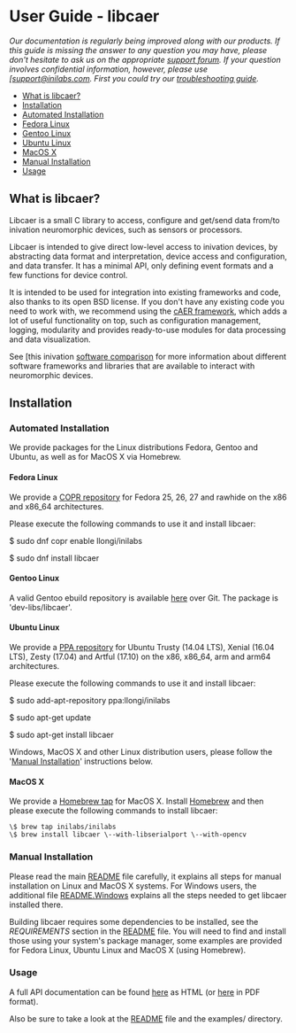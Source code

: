 # User Guide - libcaer

*Our documentation is regularly being improved along with our products.
If this guide is missing the answer to any question you may have, please
don't hesitate to ask us on the appropriate [support
forum](https://groups.google.com/d/forum/davis-users/). If
your question involves confidential information, however, please use
[support@inilabs.com. First you could try our*
*[troubleshooting
guide](https://www.inilabs.com/support/faq/).*

- [What is libcaer?](#what-is-libcaer)
- [Installation](#installation)
- [Automated Installation](#automated-installation)
- [Fedora Linux](#fedora-linux)
- [Gentoo Linux](#gentoo-linux)
- [Ubuntu Linux](#ubuntu-linux)
- [MacOS X](#macos-x)
- [Manual Installation](#manual-installation)
- [Usage](#usage)

## What is libcaer?

Libcaer is a small C library to access, configure and get/send data
from/to inivation neuromorphic devices, such as sensors or processors.

Libcaer is intended to give direct low-level access to inivation
devices, by abstracting data format and interpretation, device access
and configuration, and data transfer. It has a minimal API, only
defining event formats and a few functions for device control.

It is intended to be used for integration into existing frameworks and
code, also thanks to its open BSD license. If you don't have any
existing code you need to work with, we recommend using the [cAER
framework](https://inilabs.com/support/software/caer/),
which adds a lot of useful functionality on top, such as configuration
management, logging, modularity and provides ready-to-use modules for
data processing and data visualization.

See [this inivation [software
comparison](https://inivation.com/support/software/) for
more information about different software frameworks and libraries that
are available to interact with neuromorphic devices.

## Installation

### Automated Installation

We provide packages for the Linux distributions Fedora, Gentoo and
Ubuntu, as well as for MacOS X via Homebrew.

#### Fedora Linux

We provide a [COPR
repository](https://copr.fedorainfracloud.org/coprs/llongi/inilabs/)
for Fedora 25, 26, 27 and rawhide on the x86 and x86\_64 architectures.

Please execute the following commands to use it and install libcaer:

\$ sudo dnf copr enable llongi/inilabs

\$ sudo dnf install libcaer

#### Gentoo Linux

A valid Gentoo ebuild repository is available
[here](https://github.com/inilabs/gentoo-inilabs/) over
Git. The package is 'dev-libs/libcaer'.

#### Ubuntu Linux

We provide a [PPA repository](https://launchpad.net/~llongi/+archive/ubuntu/inilabs)
for Ubuntu Trusty (14.04 LTS), Xenial (16.04 LTS), Zesty (17.04) and
Artful (17.10) on the x86, x86\_64, arm and arm64 architectures.

Please execute the following commands to use it and install libcaer:

\$ sudo add-apt-repository ppa:llongi/inilabs

\$ sudo apt-get update

\$ sudo apt-get install libcaer

Windows, MacOS X and other Linux distribution users, please follow the
'[Manual Installation](#manual-installation)' instructions
below.

#### MacOS X

We provide a [Homebrew tap](https://github.com/inilabs/homebrew-inilabs/) for
MacOS X. Install [Homebrew](https://brew.sh/) and then
please execute the following commands to install libcaer:

```
\$ brew tap inilabs/inilabs
\$ brew install libcaer \--with-libserialport \--with-opencv
```

### Manual Installation

Please read the main
[README](https://github.com/inilabs/libcaer/blob/master/README)
file carefully, it explains all steps for manual installation on Linux
and MacOS X systems. For Windows users, the additional file
[README.Windows](https://github.com/inilabs/libcaer/blob/master/README.Windows)
explains all the steps needed to get libcaer installed there.

Building libcaer requires some dependencies to be installed, see the
*REQUIREMENTS* section in the
[README](https://github.com/inilabs/libcaer/blob/master/README)
file. You will need to find and install those using your system's
package manager, some examples are provided for Fedora Linux, Ubuntu
Linux and MacOS X (using Homebrew).

### Usage

A full API documentation can be found
[here](https://inilabs.github.io/libcaer/) as HTML (or
[here](https://github.com/inilabs/libcaer/raw/master/docs/libcaer_api_manual.pdf)
in PDF format).

Also be sure to take a look at the
[README](https://github.com/inilabs/libcaer/blob/master/README)
file and the examples/ directory.
